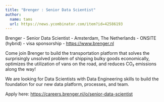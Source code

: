 ```yaml
---
title: "Brenger : Senior Data Scientist"
author:
  name: tams
  url: https://news.ycombinator.com/item?id=42586193
---
```

Brenger - Senior Data Scientist - Amsterdam, The Netherlands - ONSITE (hybrid) - visa sponsorship - <a href="https:&#x2F;&#x2F;www.brenger.nl" rel="nofollow">https:&#x2F;&#x2F;www.brenger.nl</a>

Come join Brenger to build the transportation platform that solves the surprisingly unsolved problem of shipping bulky goods economically, optimizes the utilization of vans on the road, and reduces CO₂ emissions along the way!

We are looking for Data Scientists with Data Engineering skills to build the foundation for our new data platform, processes, and team.

Apply here: <a href="https:&#x2F;&#x2F;careers.brenger.nl&#x2F;o&#x2F;senior-data-scientist" rel="nofollow">https:&#x2F;&#x2F;careers.brenger.nl&#x2F;o&#x2F;senior-data-scientist</a>
<JobApplication />
